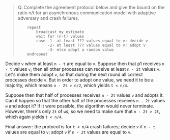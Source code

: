 > Q. Complete the agreement protocol below and give the bound on the ratio n/t for an asynchronous communication model with adaptive adversary and crash failures.
> ```
>     repeat
>         broadcast my estimate 
>         wait for (n-t) values 
>         case -1- at least ??? values equal to v: decide v
>              -2- at least ??? values equal to v: adopt v
>              -3- else adopt a random value 
>     endrepeat
>```

Decide `v` when at least `n - t` are equal to `v`. 
Suppose then that p1 receives `n - t` values `v`, then all other processes can receive at least `n - 2t` values `v`. Let's make them adopt `v`, so that during the next round all correct processes decide `v`. But in order to adopt one value, we need it to be a majority, which means `n - 2t > n/2`, which yields `t < n/4`.

Suppose then that half of processes receives `n - 2t` values `v` and adopts it. Can it happen so that the other half of the processes receives `n - 2t` values `w` and adopt it? If it were possible, the algorithm would never terminate. However, there's only `2t` of `w`s, so we need to make sure that `n - 2t > 2t`, which again yields `t < n/4`.

Final answer: the protocol is for `t < n/4` crash failures; decide `v` if `n - t` values are equal to `v`; adopt `v` if `n - 2t` values are equal to `v`.
